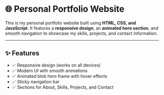 # 🌐 Personal Portfolio Website

This is my personal portfolio website built using **HTML, CSS, and JavaScript**. It features a **responsive design**, an **animated hero section**, and smooth navigation to showcase my skills, projects, and contact information.

---

## ✨ Features
- ✅ Responsive design (works on all devices)
- ✅ Modern UI with smooth animations
- ✅ Animated blob hero frame with hover effects
- ✅ Sticky navigation bar
- ✅ Sections for About, Skills, Projects, and Contact
